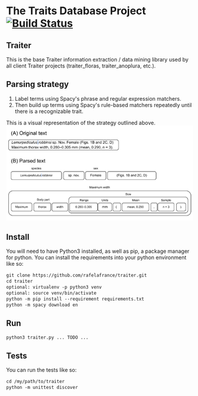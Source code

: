 # The Traits Database Project [![Build Status](https://travis-ci.org/rafelafrance/traiter.svg?branch=master)](https://travis-ci.org/rafelafrance/traiter)

## Traiter
This is the base Traiter information extraction / data mining library used by all client Traiter projects (traiter_floras, traiter_anoplura, etc.).

## Parsing strategy
1. Label terms using Spacy's phrase and regular expression matchers.
1. Then build up terms using Spacy's rule-based matchers repeatedly until there is a recognizable trait.

This is a visual representation of the strategy outlined above.
![parsing example](assets/anoplura_rules.png)

## Install
You will need to have Python3 installed, as well as pip, a package manager for python. You can install the requirements into your python environment like so:
```
git clone https://github.com/rafelafrance/traiter.git
cd traiter
optional: virtualenv -p python3 venv
optional: source venv/bin/activate
python -m pip install --requirement requirements.txt
python -m spacy download en
```

## Run
```
python3 traiter.py ... TODO ...
```

## Tests
You can run the tests like so:
```
cd /my/path/to/traiter
python -m unittest discover
```
